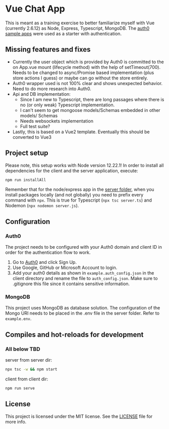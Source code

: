 # Vue Chat App

This is meant as a training exercise to better familiarize myself with Vue (currently 2.6.12) as Node, Express, Typescript, MongoDB.
The [auth0 sample apps](https://github.com/auth0-samples/auth0-vue-samples) were used as a starter with authentication.

## Missing features and fixes

- Currently the user object which is provided by Auth0 is committed to the on App.vue mount (lifecycle method) with the help of setTimeout(700). Needs to be changed to async/Promise based implementation (plus store actions I guess) or maybe can go without the store entirely.
- Auth0 wrapper used is not 100% clear and shows unexpected behavior. Need to do more research into Auth0.
- Api and DB implementation:
  - Since I am new to Typescript, there are long passages where there is no (or only weak) Typescript implementation.
  - I can't seem to get mongoose models/Schemas embedded in other models/ Schemas
  - Needs websockets implementation
  - Full test suite?
- Lastly, this is based on a Vue2 template. Eventually this should be converted to Vue3

## Project setup

Please note, this setup works with Node version 12.22.1!
In order to install all dependencies for the client and the server application, execute:

```bash
npm run installAll
```

Remember that for the node/express app in the [server folder](./server), when you install packages locally (and not globally) you need to prefix every command with `npx`. This is true for Typescript (`npx tsc server.ts`) and Nodemon (`npx nodemon server.js`).

## Configuration

### Auth0

The project needs to be configured with your Auth0 domain and client ID in order for the authentication flow to work.

1. Go to [Auth0](https://auth0.com/signup) and click Sign Up.
2. Use Google, GitHub or Microsoft Account to login.
3. Add your auth0 details as shown in `example.auth_config.json` in the client directory and rename the file to `auth_config.json`. Make sure to .gitignore this file since it contains sensitive information.

### MongoDB

This project uses MongoDB as database solution.
The configuration of the Mongo URI needs to be placed in the .env file in the server folder. Refer to `example.env`.

## Compiles and hot-reloads for development

### All below TBD

server from server dir:

```bash
npx tsc -w && npm start
```

client from client dir:

```bash
npm run serve
```

<!-- ## Deployment -->

<!-- ### Compiles and minifies for production

```bash
npm run build
```
### Docker build

To build and run the Docker image, run `exec.sh`, or `exec.ps1` on Windows.

### Run your tests

```bash
npm run test
```

### Lints and fixes files

```bash
npm run lint
``` -->

## License

This project is licensed under the MIT license. See the [LICENSE](../LICENSE) file for more info.
